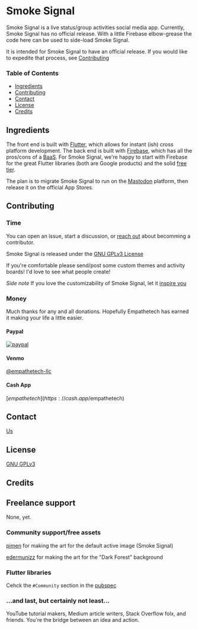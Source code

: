 # Smoke Signal

Smoke Signal is a live status/group activities social media app. Currently, Smoke Signal has no official release. With a little Firebase elbow-grease the code here can be used to side-load Smoke Signal.

It is intended for Smoke Signal to have an official release. If you would like to expedite that process, see [Contributing](#Contributing)

### Table of Contents

* [Ingredients](#Ingredients)
* [Contributing](#Contributing)
* [Contact](#Contact)
* [License](#License)
* [Credits](#Credits)

## Ingredients

The front end is built with [Flutter](https://flutter.dev/), which allows for instant (ish) cross platform development. The back end is built with [Firebase](https://firebase.google.com/), which has all the pros/cons of a [BaaS](https://www.cloudflare.com/learning/serverless/glossary/backend-as-a-service-baas/). For Smoke Signal, we're happy to start with Firebase for the great Flutter libraries (both are Google products) and the solid [free tier](https://firebase.google.com/pricing).

The plan is to migrate Smoke Signal to run on the [Mastodon](https://github.com/mastodon/mastodon) platform, then release it on the official App Stores.

## Contributing

### Time

You can open an issue, start a discussion, or [reach out](mailto:support@empathetech.net) about becomming a contributor.

Smoke Signal is released under the [GNU GPLv3 License](LICENSE)

If you're comfortable please send/post some custom themes and activity boards! I'd love to see what people create!

*Side note* If you love the customizability of Smoke Signal, let it [inspire you](https://pub.dev/packages/empathetech_flutter_ui)

### Money

Much thanks for any and all donations. Hopefully Empathetech has earned it making your life a little easier.

#### Paypal

[![paypal](https://www.paypalobjects.com/en_US/i/btn/btn_donateCC_LG.gif)](https://www.paypal.com/donate/?hosted_button_id=NGEL6AB5A6KNL)

#### Venmo

[@empathetech-llc](https://venmo.com/empathetech-llc)

#### Cash App

[$empathetech](https://cash.app/$empathetech)

## Contact

[Us](mailto:support@empathetech.net)

## License

[GNU GPLv3](LICENSE)

## Credits

## Freelance support

None, yet.

### Community support/free assets

[pimen](https://pimen.itch.io/) for making the art for the default active image (Smoke Signal)

[edermunizz](https://edermunizz.itch.io/) for making the art for the "Dark Forest" background

### Flutter libraries

Cehck the `#Community` section in the [pubspec](pubspec.yaml)

### ...and last, but certainly not least...

YouTube tutorial makers, Medium article writers, Stack Overflow folx, and friends. You're the bridge between an idea and action.